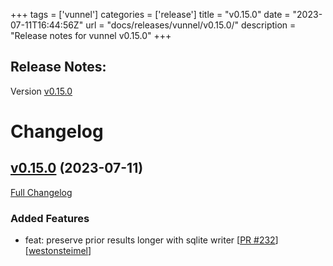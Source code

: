 +++
tags = ['vunnel']
categories = ['release']
title = "v0.15.0"
date = "2023-07-11T16:44:56Z"
url = "docs/releases/vunnel/v0.15.0/"
description = "Release notes for vunnel v0.15.0"
+++

## Release Notes:
Version [v0.15.0](https://github.com/anchore/vunnel/releases/tag/v0.15.0)

# Changelog

## [v0.15.0](https://github.com/anchore/vunnel/tree/v0.15.0) (2023-07-11)

[Full Changelog](https://github.com/anchore/vunnel/compare/v0.14.0...v0.15.0)

### Added Features

- feat: preserve prior results longer with sqlite writer [[PR #232](https://github.com/anchore/vunnel/pull/232)] [[westonsteimel](https://github.com/westonsteimel)]
